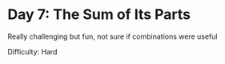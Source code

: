 # Day 7: The Sum of Its Parts

> 

Really challenging but fun, not sure if combinations were useful

Difficulty: Hard